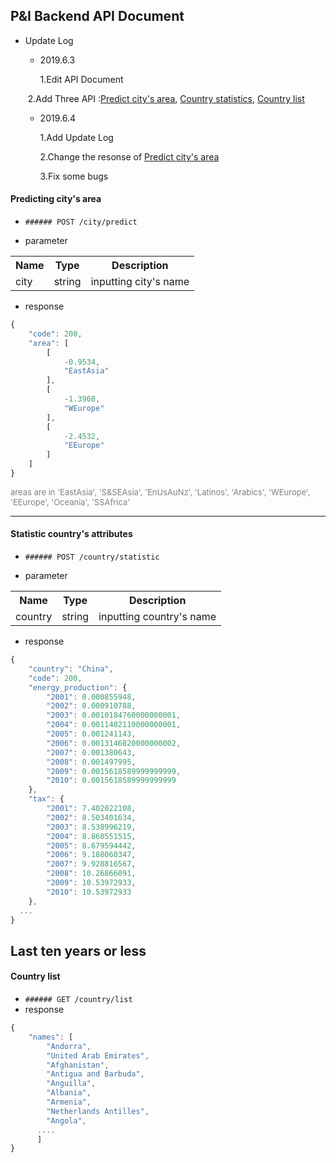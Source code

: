 ## P&I Backend API Document

+ Update Log
  
  - 2019.6.3
  
    1.Edit API Document
  
  ​       2.Add Three API :[Predict city's area](#PredictCity), [Country statistics](#CountryStatistics), [Country list](#CountryList)
  
  - 2019.6.4  
  
    1.Add Update Log
  
    2.Change the resonse of [Predict city's area](#PredictCity)
  
    3.Fix some bugs

#### <span id="PredictCity">Predicting city's area</span>

  - `###### POST /city/predict`

- parameter

 <table>
    <tr>
        <th>Name</th>
        <th>Type</th>
        <th>Description</th>
    </tr>
    <tr>
        <td>city</td>
        <td>string</td>
        <td>inputting city's name</td>
    </tr>
</table>  

- response

```javascript
{
    "code": 200,
    "area": [
        [
            -0.9534,
            "EastAsia"
        ],
        [
            -1.3968,
            "WEurope"
        ],
        [
            -2.4532,
            "EEurope"
        ]
    ]
}
```

<font size=2 color=grey>areas are in 'EastAsia', 'S&SEAsia', 'EnUsAuNz', 'Latinos', 'Arabics', 'WEurope', 'EEurope', 'Oceania', 'SSAfrica'</font>

--------------------

#### Statistic country's attributes

- `###### POST /country/statistic`

- parameter

<table>
    <tr>
        <th>Name</th>
        <th>Type</th>
        <th>Description</th>
    </tr>
    <tr>
        <td>country</td>
        <td>string</td>
        <td>inputting country's name</td>
    </tr>
</table> 

- response

```javascript
{
    "country": "China",
    "code": 200,
    "energy_production": {
        "2001": 0.000855948,
        "2002": 0.000910788,
        "2003": 0.0010184760000000001,
        "2004": 0.0011482110000000001,
        "2005": 0.001241143,
        "2006": 0.0013146820000000002,
        "2007": 0.001380643,
        "2008": 0.001497995,
        "2009": 0.0015618589999999999,
        "2010": 0.0015618589999999999
    },
    "tax": {
        "2001": 7.402022108,
        "2002": 8.503401634,
        "2003": 8.538996219,
        "2004": 8.860551515,
        "2005": 8.679594442,
        "2006": 9.188060347,
        "2007": 9.928816567,
        "2008": 10.26866091,
        "2009": 10.53972933,
        "2010": 10.53972933
    },
  ...
}
```
Last ten years or less
--------------

#### Country list

  - `###### GET /country/list`
  - response
```javascript
{
    "names": [
        "Andorra",
        "United Arab Emirates",
        "Afghanistan",
        "Antigua and Barbuda",
        "Anguilla",
        "Albania",
        "Armenia",
        "Netherlands Antilles",
        "Angola",
      ....
      ]
}
```
